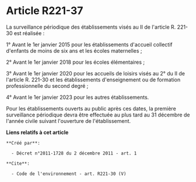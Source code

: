 # Article R221-37

La surveillance périodique des établissements visés au II de l'article R. 221-30 est réalisée : 

1° Avant le 1er janvier 2015 pour les établissements d'accueil collectif d'enfants de moins de six ans et les écoles
maternelles ; 

2° Avant le 1er janvier 2018 pour les écoles élémentaires ; 

3° Avant le 1er janvier 2020 pour les accueils de loisirs visés au 2° du II de l'article R. 221-30 et les établissements
d'enseignement ou de formation professionnelle du second degré ; 

4° Avant le 1er janvier 2023 pour les autres établissements. 

Pour les établissements ouverts au public après ces dates, la première surveillance périodique devra être effectuée au plus
tard au 31 décembre de l'année civile suivant l'ouverture de l'établissement.

**Liens relatifs à cet article**

	**Créé par**:

	  - Décret n°2011-1728 du 2 décembre 2011 - art. 1

	**Cite**:

	  - Code de l'environnement - art. R221-30 (V)
